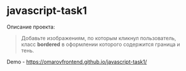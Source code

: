 # javascript-task1

Описание проекта:
> Добавьте изображениям, по которым кликнул пользователь, класс **bordered** 
> в оформлении которого содержится граница и тень.

Demo - https://omarovfrontend.github.io/javascript-task1/
